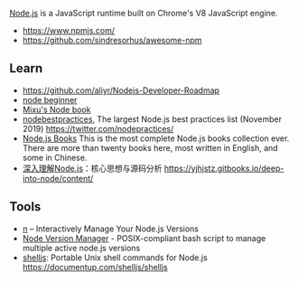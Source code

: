 [Node.js](https://nodejs.org/en/) is a JavaScript runtime built on Chrome's V8 JavaScript engine.
- https://www.npmjs.com/
- https://github.com/sindresorhus/awesome-npm



## Learn
- https://github.com/aliyr/Nodejs-Developer-Roadmap
- [node beginner](https://www.nodebeginner.org/index-zh-cn.html)
- [Mixu's Node book](http://book.mixu.net/node/single.html)
- [nodebestpractices](https://github.com/goldbergyoni/nodebestpractices), The largest Node.js best practices list (November 2019) https://twitter.com/nodepractices/
- [Node.js Books](https://github.com/Pana/node-books) This is the most complete Node.js books collection ever. There are more than twenty books here, most written in English, and some in Chinese. 
- [深入理解Node.js](https://github.com/yjhjstz/deep-into-node)：核心思想与源码分析 https://yjhjstz.gitbooks.io/deep-into-node/content/



## Tools
- [n](https://github.com/tj/n) – Interactively Manage Your Node.js Versions
- [Node Version Manager](https://github.com/creationix/nvm) - POSIX-compliant bash script to manage multiple active node.js versions
- [shelljs](https://github.com/shelljs/shelljs): Portable Unix shell commands for Node.js https://documentup.com/shelljs/shelljs
